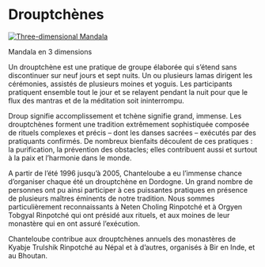 #  Drouptchènes 

[ ![Three-dimensional Mandala](/images/img_drouptchene-150x150.jpg) ](img_drouptchene.jpg)

Mandala en 3 dimensions 

Un drouptchène est une pratique de groupe élaborée qui s’étend sans discontinuer sur neuf jours et sept nuits. Un ou plusieurs lamas dirigent les cérémonies, assistés de plusieurs moines et yoguis. Les participants pratiquent ensemble tout le jour et se relayent pendant la nuit pour que le flux des mantras et de la méditation soit ininterrompu. 

Droup signifie accomplissement et tchène signifie grand, immense. Les drouptchènes forment une tradition extrêmement sophistiquée composée de rituels complexes et précis – dont les danses sacrées – exécutés par des pratiquants confirmés. De nombreux bienfaits découlent de ces pratiques : la purification, la prévention des obstacles; elles contribuent aussi et surtout à la paix et l’harmonie dans le monde. 

A partir de l’été 1996 jusqu’à 2005, Chanteloube a eu l’immense chance d’organiser chaque été un drouptchène en Dordogne. Un grand nombre de personnes ont pu ainsi participer à ces puissantes pratiques en présence de plusieurs maîtres éminents de notre tradition. Nous sommes particulièrement reconnaissants à Neten Choling Rinpotché et à Orgyen Tobgyal Rinpotché qui ont présidé aux rituels, et aux moines de leur monastère qui en ont assuré l’exécution. 

Chanteloube contribue aux drouptchènes annuels des monastères de Kyabje Trulshik Rinpotché au Népal et à d’autres, organisés à Bir en Inde, et au Bhoutan. 
